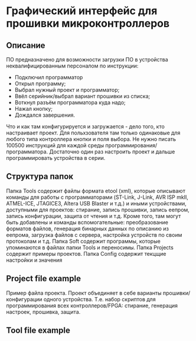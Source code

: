 # Графический интерфейс для прошивки микроконтроллеров

## Описание
  ПО предназначено для возможности загрузки ПО в устройства неквалифицированным персоналом по инструкции:
  - Подключил программатор
  - Открыл программу;
  - Выбрал нужный проект и программатор;
  - Ввёл серийник/выбрал вариант прошивки из списка;
  - Воткнул разъём программатора куда надо;
  - Нажал кнопку;
  - Дождался завершения.

Что и как там конфигурируется и загружается - дело того, кто настраивает проект. Для польхзователя там только одинаковые для любого типа контроллера кнопки и поля выбора.
Не нужно писать 100500 инструкций для каждой среды программирования/программатора. Достаточно один раз настроить проект и дальше программировать устройства в серии.

## Структура папок

  Папка Tools содержит файлы формата etool (xml), которые описывают команды для работы с программаторами (ST-Link, J-Link, AVR ISP mkII, ATMEL-ICE, JTAGICE3, Altera USB Blaster и т.д.) и иными устройствами, доступными для проектов: стирание, запись прошивки, запись еепром, запись конфигурации, защита от чтения и т.д.
  Кроме того, там могут быть добавлены и команды вспомогательные: преобразование форматов файлов, генерация бинарных данных по описанию из еепрома, загрузка файлов с сервера, настройка устройств по своим протоколам и т.д.
  Папка Soft содержит программы, которые упоминаются в файлах папки Tools и переносимы. 
  Папка Projects содержит примеры проектов.
  Папка Config содержит текцщие настройки и значения

## Project file example
  Пример файла проекта. Проект объединяет в себе варианты прошивки/конфигурации одного устройства. Т.е. набор скриптов для программирования всех контроллеров/FPGA: стирание, генерация настроек, прошивка, защита.

## Tool file example

